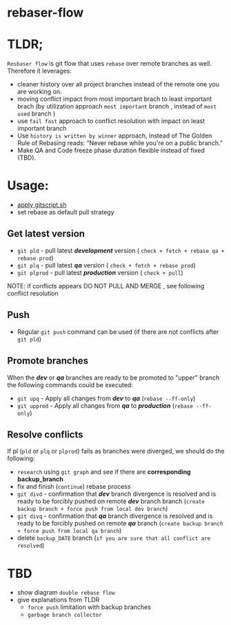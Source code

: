 # rebaser-flow


# TLDR;

`Resbaser flow` is git flow that uses `rebase` over remote branches as well. Therefore it leverages:
 - cleaner history over all project branches instead of the remote one you are working on.
 - moving conflict impact from most important brach to least important brach (by utilization approach `most important` branch ,  instead of `most used` branch )
 - use `fail fast` approach to conflict resolution with impact on least important branch 
 - Use `history is written by winner` approach, instead of The Golden Rule of Rebasing reads: “Never rebase while you're on a public branch.” 
 - Make QA and Code freeze phase duration flexible instead of fixed (TBD).

# Usage:

- [apply gitscript.sh](./gitscript.sh)
- set rebase as default pull strategy 

## Get latest version

- `git pld` - pull latest ***development*** version ( `check + fetch + rebase qa + rebase prod`)
- `git plq` - pull latest ***qa*** version ( `check + fetch + rebase prod`)
- `git plprod` - pull latest ***production*** version ( `check + pull`)

NOTE: if conflicts appears DO NOT PULL AND MERGE , see following conflict resolution

## Push

- Regular `git push` command can be used (if there are not conflicts after `git pld`)

## Promote branches

When the ***dev*** or ***qa*** branches are ready to be promoted to "upper" branch the following commands could be executed:

- `git upq` - Apply all changes from ***dev*** to ***qa*** (`rebase --ff-only`)
- `git upprod` - Apply all changes from ***qa*** to ***production*** (`rebase --ff-only`)

## Resolve conflicts

  If pl (`pld` or `plq` or `plprod`) fails as branches were diverged, we should do the following:

  -  `research` using `git graph` and see if there are **corresponding backup_branch**
- fix and finish (`continue`) rebase process
- `git divd` - confirmation that ***dev*** branch divergence is resolved and is ready to be forcibly pushed on remote ***dev*** branch branch (`create backup branch + force push from local dev branch`)
- `git divq` - confirmation that ***qa*** branch divergence is resolved and is ready to be forcibly pushed on remote ***qa*** branch (`create backup branch + force push from local qa branch`)
- delete `backup_DATE` branch (`if you are sure that all conflict are resolved`)

# TBD
- show diagram `double rebase flow`
- give explanations from TLDR
  - `force push` limitation with backup branches
  - `garbage branch collector`